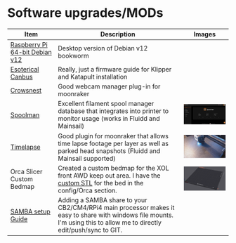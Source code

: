# Software upgrades/MODs
| Item | Description | Images |
| --------------- | ----------------------------------------------------- | ----------------------------------------------------- |
| [Raspberry Pi 64-bit Debian v12](https://www.raspberrypi.com/software/operating-systems/#raspberry-pi-os-64-bit) | Desktop version of Debian v12 bookworm | |
| [Esoterical Canbus](https://canbus.esoterical.online/) | Really, just a firmware guide for Klipper and Katapult installation | |
| [Crowsnest](https://github.com/mainsail-crew/crowsnest) | Good webcam manager plug-in for moonraker | |
| [Spoolman](https://github.com/Donkie/Spoolman) | Excellent filament spool manager database that integrates into printer to monitor usage (works in Fluidd and Mainsail) | <img alt="Gantry" width=320 src="assets/spoolman.png"> |
| [Timelapse](https://github.com/mainsail-crew/moonraker-timelapse) | Good plugin for moonraker that allows time lapse footage per layer as well as parked head snapshots (Fluidd and Mainsail supported) | <img alt="timelapse" width=320 src="assets/voron_cube.gif"> |
| Orca Slicer Custom Bedmap | Created a custom bedmap for the XOL front AWD keep out area.  I have the [custom STL](../../Config/Siboor%20AWD%20Trident%20350mm/ORCA/Custom%20Siboor%20350%20XOL%20umbilical.stl) for the bed in the config/Orca section. | <img alt="Bedmap" width=320 src="assets/orca_bedmap.png"> |
| [SAMBA setup Guide](https://pimylifeup.com/raspberry-pi-samba/) | Adding a SAMBA share to your CB2/CM4/RPi4 main processor makes it easy to share with windows file mounts.  I'm using this to allow me to directly edit/push/sync to GIT. | |
